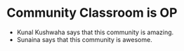 # Community Classroom is OP

- Kunal Kushwaha says that this community is amazing.
- Sunaina says that this community is awesome.




